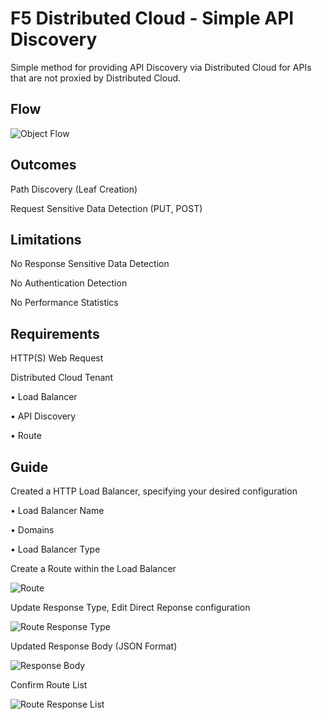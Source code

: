 # F5 Distributed Cloud - Simple API Discovery

Simple method for providing API Discovery via Distributed Cloud for APIs that are not proxied by Distributed Cloud.

## Flow

![Object Flow](https://github.com/stockerts/f5xc-app-discovery/blob/main/static/flow.png)

## Outcomes

Path Discovery (Leaf Creation)

Request Sensitive Data Detection (PUT, POST)

## Limitations

No Response Sensitive Data Detection

No Authentication Detection

No Performance Statistics

## Requirements

HTTP(S) Web Request

Distributed Cloud Tenant

•	Load Balancer

•	API Discovery

•	Route

## Guide

Created a HTTP Load Balancer, specifying your desired configuration

•	Load Balancer Name

•	Domains

•	Load Balancer Type

Create a Route within the Load Balancer

![Route](https://github.com/stockerts/f5xc-app-discovery/blob/main/static/route.jpg)

Update Response Type, Edit Direct Reponse configuration

![Route Response Type](https://github.com/stockerts/f5xc-app-discovery/blob/main/static/route_type_response.jpg)

Updated Response Body (JSON Format)

![Response Body](https://github.com/stockerts/f5xc-app-discovery/blob/main/static/response_body.jpg)

Confirm Route List

![Route Response List](https://github.com/stockerts/f5xc-app-discovery/blob/main/static/route_response.jpg)
